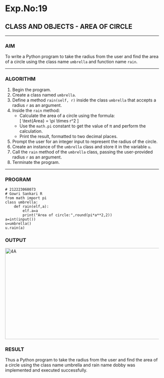 # Exp.No:19  
## CLASS AND OBJECTS - AREA OF CIRCLE

---

### AIM  
To write a Python program to take the radius from the user and find the area of a circle using the class name `umbrella` and function name `rain`.

---

### ALGORITHM

1. Begin the program.  
2. Create a class named `umbrella`.  
3. Define a method `rain(self, r)` inside the class `umbrella` that accepts a radius `r` as an argument.  
4. Inside the `rain` method:  
   - Calculate the area of a circle using the formula:  
     \[ \text{Area} = \pi \times r^2 \]  
   - Use the `math.pi` constant to get the value of π and perform the calculation.  
   - Print the result, formatted to two decimal places.  
5. Prompt the user for an integer input to represent the radius of the circle.  
6. Create an instance of the `umbrella` class and store it in the variable `u`.  
7. Call the `rain` method of the `umbrella` class, passing the user-provided radius `r` as an argument.  
8. Terminate the program.

---

### PROGRAM

```
# 212223060073
# Gowri Sankari R
from math import pi
class umbrella:
    def rain(elf,a):
        elf.a=a
        print("Area of circle:",round(pi*a**2,2))
a=int(input())
u=umbrella()
u.rain(a)
```

### OUTPUT
<img width="1179" height="299" alt="4A" src="https://github.com/user-attachments/assets/925f87d3-98f7-4f61-a285-28f0a4bb1261" />



### RESULT
Thus a Python program to take the radius from the user and find the area of a circle using the class name umbrella and rain name dobby was implemented and executed successfully.




